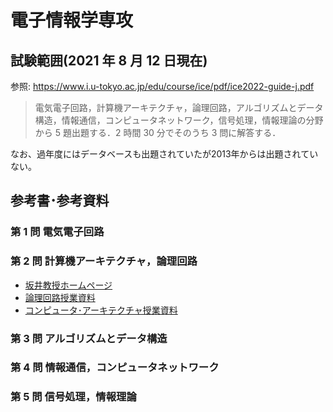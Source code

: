 # 電子情報学専攻

## 試験範囲(2021 年 8 月 12 日現在)

参照: <https://www.i.u-tokyo.ac.jp/edu/course/ice/pdf/ice2022-guide-j.pdf>

> 電気電子回路，計算機アーキテクチャ，論理回路，アルゴリズムとデータ構造，情報通信，コンピュータネットワーク，信号処理，情報理論の分野から 5 題出題する．2 時間 30 分でそのうち 3 問に解答する．

なお、過年度にはデータベースも出題されていたが2013年からは出題されていない。

## 参考書･参考資料

### 第 1 問 電気電子回路

### 第 2 問 計算機アーキテクチャ，論理回路

- [坂井教授ホームページ](https://www.mtl.t.u-tokyo.ac.jp/~sakai/index-j.html)
- [論理回路授業資料](http://www.mtl.t.u-tokyo.ac.jp/~sakai/ronri/)
- [コンピュータ･アーキテクチャ授業資料](http://www.mtl.t.u-tokyo.ac.jp/~sakai/hard/)

### 第 3 問 アルゴリズムとデータ構造

### 第 4 問 情報通信，コンピュータネットワーク

### 第 5 問 信号処理，情報理論
